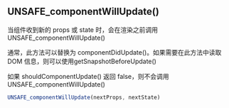 
## UNSAFE_componentWillUpdate()
当组件收到新的 props 或 state 时，会在渲染之前调用 UNSAFE_componentWillUpdate()

通常，此方法可以替换为 componentDidUpdate()。如果需要在此方法中读取 DOM 信息，则可以使用getSnapshotBeforeUpdate()

如果 shouldComponentUpdate() 返回 false，则不会调用 UNSAFE_componentWillUpdate()
```jsx
UNSAFE_componentWillUpdate(nextProps, nextState)
```
